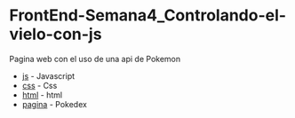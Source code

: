 # FrontEnd-Semana4_Controlando-el-vielo-con-js
Pagina web con el uso de una api de Pokemon


* [js](https://github.com/Ma-Daniela30/FrontEnd-Semana4_Controlando-el-vielo-con-js/blob/master/js/pokedex.js) - Javascript
* [css](https://github.com/Ma-Daniela30/FrontEnd-Semana4_Controlando-el-vielo-con-js/blob/master/css/style.css) - Css
* [html](https://github.com/Ma-Daniela30/FrontEnd-Semana4_Controlando-el-vielo-con-js/blob/master/index.html) - html
* [pagina](https://ma-daniela30.github.io/FrontEnd-Semana4_Controlando-el-vielo-con-js/) - Pokedex
